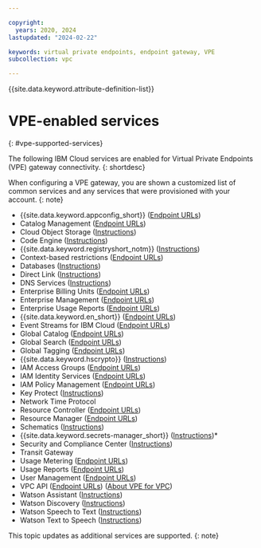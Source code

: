 ```yaml
---

copyright:
  years: 2020, 2024
lastupdated: "2024-02-22"

keywords: virtual private endpoints, endpoint gateway, VPE
subcollection: vpc

---
```


{{site.data.keyword.attribute-definition-list}}

# VPE-enabled services
{: #vpe-supported-services}

The following IBM Cloud services are enabled for Virtual Private Endpoints (VPE) gateway connectivity.
{: shortdesc}

When configuring a VPE gateway, you are shown a customized list of common services and any services that were provisioned
with your account.
{: note}

* {{site.data.keyword.appconfig_short}} ([Endpoint URLs](/apidocs/app-configuration#endpoint-url))
* Catalog Management ([Endpoint URLs](/apidocs/resource-catalog/private-catalog#endpoint-url))
* Cloud Object Storage ([Instructions](/docs/cloud-object-storage?topic=cloud-object-storage-vpes))
* Code Engine ([Instructions](/docs/codeengine?topic=codeengine-vpe))
* {{site.data.keyword.registryshort_notm}} ([Instructions](/docs/Registry?topic=Registry-registry_vpe))
* Context-based restrictions ([Endpoint URLs](/apidocs/context-based-restrictions#endpoint-urls))
* Databases ([Instructions](/docs/cloud-databases?topic=cloud-databases-vpes))
* Direct Link ([Instructions](/docs/dl?topic=dl-vpe-connection))
* DNS Services ([Instructions](/docs/dns-svcs?topic=dns-svcs-vpe-for-dns-svcs#vpe-for-dns-svcs))
* Enterprise Billing Units ([Endpoint URLs](/apidocs/enterprise-apis/billing-unit#endpoint-url))
* Enterprise Management ([Endpoint URLs](/apidocs/enterprise-apis/enterprise#endpoint-url))
* Enterprise Usage Reports ([Endpoint URLs](/apidocs/enterprise-apis/resource-usage-reports#endpoint-url))
* {{site.data.keyword.en_short}} ([Endpoint URLs](/apidocs/event-notifications#endpoint-list))
* Event Streams for IBM Cloud ([Endpoint URLs](/apidocs/event-streams/adminrest))
* Global Catalog ([Endpoint URLs](/apidocs/resource-catalog/global-catalog#endpoint-url))
* Global Search ([Endpoint URLs](/apidocs/search#endpoint-url))
* Global Tagging ([Endpoint URLs](/apidocs/tagging#endpoint-url))
* {{site.data.keyword.hscrypto}} ([Instructions](/docs/hs-crypto?topic=hs-crypto-virtual-private-endpoints-for-vpc))
* IAM Access Groups ([Endpoint URLs](/apidocs/iam-access-groups#endpoint-urls))
* IAM Identity Services ([Endpoint URLs](/apidocs/iam-identity-token-api#endpoints))
* IAM Policy Management ([Endpoint URLs](/apidocs/iam-policy-management#endpoint-urls))
* Key Protect ([Instructions](/docs/key-protect?topic=key-protect-virtual-private-endpoints))
* Network Time Protocol
* Resource Controller ([Endpoint URLs](/apidocs/resource-controller/resource-controller#endpoint-url))
* Resource Manager ([Endpoint URLs](/apidocs/resource-controller/resource-manager#endpoint-urls))
* Schematics ([Instructions](/docs/schematics?topic=schematics-private-endpoints#endpoint-setup))
* {{site.data.keyword.secrets-manager_short}} ([Instructions](/docs/secrets-manager?topic=secrets-manager-endpoints))*
* Security and Compliance Center ([Instructions](/docs/security-compliance?topic=security-compliance-private-endpoints))
* Transit Gateway
* Usage Metering ([Endpoint URLs](/apidocs/usage-metering#endpoint))
* Usage Reports ([Endpoint URLs](/apidocs/metering-reporting#endpoint))
* User Management ([Endpoint URLs](//apidocs/user-management#endpoint-url))
* VPC API ([Endpoint URLs](/apidocs/vpc/latest#endpoint-url)) ([About VPE for VPC](/docs/vpc?topic=vpc-about-vpe))
* Watson Assistant ([Instructions](/docs/watson?topic=watson-virtual-private-endpoints))
* Watson Discovery ([Instructions](/docs/watson?topic=watson-virtual-private-endpoints))
* Watson Speech to Text ([Instructions](/docs/watson?topic=watson-virtual-private-endpoints))
* Watson Text to Speech ([Instructions](/docs/watson?topic=watson-virtual-private-endpoints))

This topic updates as additional services are supported.
{: note}
